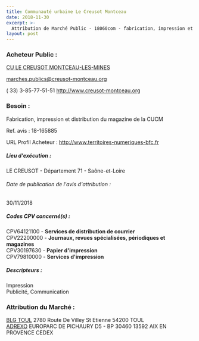 ```yaml
---
title: Communauté urbaine Le Creusot Montceau
date: 2018-11-30
excerpt: >-
  Attribution de Marché Public - 18060com - fabrication, impression et distribution du magazine de la cucm
layout: post
---
```


### Acheteur Public : 
<a href="/acheteur-137/siren-247100290"> CU LE CREUSOT MONTCEAU-LES-MINES</a><br/>



marches.publics@creusot-montceau.org

( 33) 3-85-77-51-51
http://www.creusot-montceau.org
### Besoin :

Fabrication, impression et distribution du magazine de la CUCM

Ref. avis : 18-165885

URL Profil Acheteur : http://www.territoires-numeriques-bfc.fr

##### Lieu d'exécution :

LE CREUSOT - Département 71 - Saône-et-Loire

###### Date de publication de l'avis d'attribution : 
30/11/2018

##### Codes CPV concerné(s) :
CPV64121100 - **Services de distribution de courrier** <br/>
CPV22200000 - **Journaux, revues spécialisées, périodiques et magazines** <br/>
CPV30197630 - **Papier d'impression** <br/>
CPV79810000 - **Services d'impression** <br/>

##### Descripteurs :
Impression <br/>
Publicité, Communication <br/>

### Attribution du Marché :
<a href="/entreprise-560/siren-437617046"> BLG TOUL</a>    2780 Route De Villey St Etienne 54200 TOUL <br/>
<a href="/entreprise-545/siren-315549352"> ADREXO</a>    EUROPARC DE PICHAURY D5 - BP 30460 13592 AIX EN PROVENCE CEDEX <br/>
